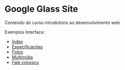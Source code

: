 <h1>Google Glass Site</h1>

<p>Conteúdo do curso introdutório ao desenvolvimento web</p>


Exemplos Interface:

- <a href="projetoGoogleGlass/_interface/index.jpg">Index</a> 
- <a href="projetoGoogleGlass/_interface/especs.jpg">Especificações</a> 
- <a href="projetoGoogleGlass/_interface/fotos.jpg">Fotos</a>
- <a href="projetoGoogleGlass/_interface/multimidia.jpg">Multimídia</a>
- <a href="projetoGoogleGlass/_interface/fale_conosco.jpg">Fale conosco</a>



